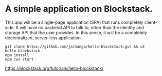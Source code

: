 # A simple application on Blockstack.  

This app will be a single-page application (SPA) that runs completely client-side. It will have no backend API to talk to, other than the identity and storage API that the user provides. In this sense, it will be a completely decentralized, server-less application.

```
git clone https://github.com/jachanga/hello-blockstack.git && cd hello-blockstack
npm install
npm run start
```

https://blockstack.org/tutorials/hello-blockstack/
